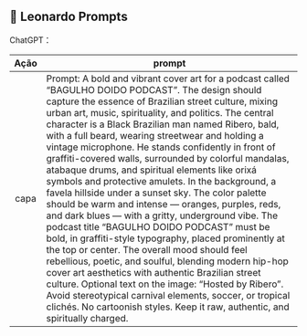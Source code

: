 ## 🎨 Leonardo Prompts


ChatGPT：

|   Ação   | prompt                                                                                                                                                                                                                                                                         |
| :------: | ------------------------------------------------------------------------------------------------------------------------------------------------------------------------------------------------------------------------------------------------------------------------------ |
|  capa  | Prompt: A bold and vibrant cover art for a podcast called “BAGULHO DOIDO PODCAST”. The design should capture the essence of Brazilian street culture, mixing urban art, music, spirituality, and politics. The central character is a Black Brazilian man named Ribero, bald, with a full beard, wearing streetwear and holding a vintage microphone. He stands confidently in front of graffiti-covered walls, surrounded by colorful mandalas, atabaque drums, and spiritual elements like orixá symbols and protective amulets. In the background, a favela hillside under a sunset sky. The color palette should be warm and intense — oranges, purples, reds, and dark blues — with a gritty, underground vibe. The podcast title “BAGULHO DOIDO PODCAST” must be bold, in graffiti-style typography, placed prominently at the top or center. The overall mood should feel rebellious, poetic, and soulful, blending modern hip-hop cover art aesthetics with authentic Brazilian street culture. Optional text on the image: “Hosted by Ribero”. Avoid stereotypical carnival elements, soccer, or tropical clichés. No cartoonish styles. Keep it raw, authentic, and spiritually charged. |
